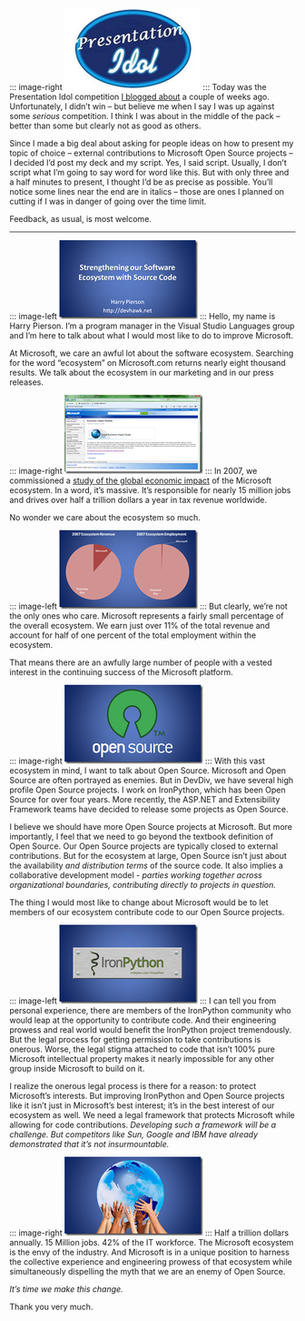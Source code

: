 ::: image-right
![clip\_image001](https://raw.githubusercontent.com/devhawk/devhawk.github.io/master/images/blog/clip_image001_thumb.jpg) 
:::
Today was the Presentation Idol competition [I blogged
about](http://devhawk.net/2009/05/18/microsoft-and-open-source/) a
couple of weeks ago. Unfortunately, I didn’t win – but believe me when I
say I was up against some *serious* competition. I think I was about in
the middle of the pack – better than some but clearly not as good as
others.

Since I made a big deal about asking for people ideas on how to present
my topic of choice – external contributions to Microsoft Open Source
projects – I decided I’d post my deck and my script. Yes, I said script.
Usually, I don’t script what I’m going to say word for word like this.
But with only three and a half minutes to present, I thought I’d be as
precise as possible. You’ll notice some lines near the end are in
italics – those are ones I planned on cutting if I was in danger of
going over the time limit.

Feedback, as usual, is most welcome.

------------------------------------------------------------------------

::: image-left
[![Slide1](https://raw.githubusercontent.com/devhawk/devhawk.github.io/master/images/blog/Slide1_thumb.png "Slide1")](http://s3.amazonaws.com/devhawk_images/WindowsLiveWriter/StrengtheningourSoftwareEcosystemwithSou_E1A2/Slide1.png)
:::
Hello, my name is Harry Pierson. I’m a program manager in the Visual
Studio Languages group and I’m here to talk about what I would most like
to do to improve Microsoft.

At Microsoft, we care an awful lot about the software ecosystem.
Searching for the word “ecosystem” on Microsoft.com returns nearly eight
thousand results. We talk about the ecosystem in our marketing and in
our press releases.

::: image-right
[![Slide2](https://raw.githubusercontent.com/devhawk/devhawk.github.io/master/images/blog/Slide2_thumb.png "Slide2")](http://s3.amazonaws.com/devhawk_images/WindowsLiveWriter/StrengtheningourSoftwareEcosystemwithSou_E1A2/Slide2.png)
:::
In 2007, we commissioned a [study of the global economic
impact](http://www.microsoft.com/about/corporatecitizenship/citizenship/economicimpact)
of the Microsoft ecosystem. In a word, it’s massive. It’s responsible
for nearly 15 million jobs and drives over half a trillion dollars a
year in tax revenue worldwide.

No wonder we care about the ecosystem so much.

::: image-left
[![Slide3](https://raw.githubusercontent.com/devhawk/devhawk.github.io/master/images/blog/Slide3_thumb.png "Slide3")](http://s3.amazonaws.com/devhawk_images/WindowsLiveWriter/StrengtheningourSoftwareEcosystemwithSou_E1A2/Slide3.png)
:::
But clearly, we’re not the only ones who care. Microsoft represents a
fairly small percentage of the overall ecosystem. We earn just over 11%
of the total revenue and account for half of one percent of the total
employment within the ecosystem.

That means there are an awfully large number of people with a vested
interest in the continuing success of the Microsoft platform.

::: image-right
[![Slide4](https://raw.githubusercontent.com/devhawk/devhawk.github.io/master/images/blog/Slide4_thumb.png "Slide4")](http://s3.amazonaws.com/devhawk_images/WindowsLiveWriter/StrengtheningourSoftwareEcosystemwithSou_E1A2/Slide4.png)
:::
With this vast ecosystem in mind, I want to talk about Open Source.
Microsoft and Open Source are often portrayed as enemies. But in DevDiv,
we have several high profile Open Source projects. I work on IronPython,
which has been Open Source for over four years. More recently, the
ASP.NET and Extensibility Framework teams have decided to release some
projects as Open Source.

I believe we should have more Open Source projects at Microsoft. But
more importantly, I feel that we need to go beyond the textbook
definition of Open Source. Our Open Source projects are typically closed
to external contributions. But for the ecosystem at large, Open Source
isn’t just about the availability *and distribution terms* of the source
code. It also implies a collaborative development model *- parties
working together across organizational boundaries, contributing directly
to projects in question.*

The thing I would most like to change about Microsoft would be to let
members of our ecosystem contribute code to our Open Source projects.

::: image-left
[![Slide5](https://raw.githubusercontent.com/devhawk/devhawk.github.io/master/images/blog/Slide5_thumb.png "Slide5")](http://s3.amazonaws.com/devhawk_images/WindowsLiveWriter/StrengtheningourSoftwareEcosystemwithSou_E1A2/Slide5.png)
:::
I can tell you from personal experience, there are members of the
IronPython community who would leap at the opportunity to contribute
code. And their engineering prowess and real world would benefit the
IronPython project tremendously. But the legal process for getting
permission to take contributions is onerous. Worse, the legal stigma
attached to code that isn’t 100% pure Microsoft intellectual property
makes it nearly impossible for any other group inside Microsoft to build
on it.

I realize the onerous legal process is there for a reason: to protect
Microsoft’s interests. But improving IronPython and Open Source projects
like it isn’t just in Microsoft’s best interest; it’s in the best
interest of our ecosystem as well. We need a legal framework that
protects Microsoft while allowing for code contributions. *Developing
such a framework will be a challenge. But competitors like Sun, Google
and IBM have already demonstrated that it’s not insurmountable.*

::: image-right
[![Slide6](https://raw.githubusercontent.com/devhawk/devhawk.github.io/master/images/blog/Slide6_thumb.png "Slide6")](http://s3.amazonaws.com/devhawk_images/WindowsLiveWriter/StrengtheningourSoftwareEcosystemwithSou_E1A2/Slide6.png)
:::
Half a trillion dollars annually. 15 Million jobs. 42% of the IT
workforce. The Microsoft ecosystem is the envy of the industry. And
Microsoft is in a unique position to harness the collective experience
and engineering prowess of that ecosystem while simultaneously
dispelling the myth that we are an enemy of Open Source.

*It’s time we make this change.*

Thank you very much.